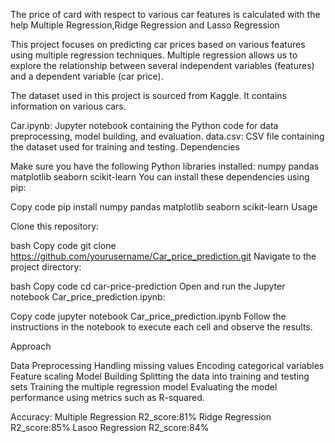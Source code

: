 The price of card with respect to various car features is calculated with the help Multiple Regression,Ridge Regression and Lasso Regression

This project focuses on predicting car prices based on various features using multiple regression techniques. Multiple regression allows us to explore the relationship between several independent variables (features) and a dependent variable (car price).

The dataset used in this project is sourced from Kaggle. It contains information on various cars.

Car.ipynb: Jupyter notebook containing the Python code for data preprocessing, model building, and evaluation.
data.csv: CSV file containing the dataset used for training and testing.
Dependencies

Make sure you have the following Python libraries installed:
numpy
pandas
matplotlib
seaborn
scikit-learn
You can install these dependencies using pip:

Copy code
pip install numpy pandas matplotlib seaborn scikit-learn
Usage

Clone this repository:

bash
Copy code
git clone https://github.com/yourusername/Car_price_prediction.git
Navigate to the project directory:

bash
Copy code
cd car-price-prediction
Open and run the Jupyter notebook Car_price_prediction.ipynb:

Copy code
jupyter notebook Car_price_prediction.ipynb
Follow the instructions in the notebook to execute each cell and observe the results.

Approach

Data Preprocessing
Handling missing values
Encoding categorical variables
Feature scaling
Model Building
Splitting the data into training and testing sets
Training the multiple regression model
Evaluating the model performance using metrics such as R-squared.

Accuracy:
Multiple Regression R2_score:81%
Ridge Regression R2_score:85%
Lasoo Regression R2_score:84%
